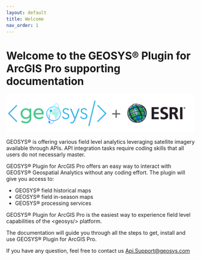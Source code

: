 ```yaml
---
layout: default
title: Welcome
nav_order: 1
---
```


# Welcome to the GEOSYS® Plugin for ArcGIS Pro supporting documentation

![logo](https://raw.githubusercontent.com/GEOSYS/Images/main/ArcGIS/banner_geosys_esri.png)

GEOSYS® is offering various field level analytics leveraging satellite imagery available through APIs. API integration tasks require coding skills that all users do not necessarly master.  

GEOSYS® Plugin for ArcGIS Pro offers an easy way to interact with GEOSYS® Geospatial Analytics without any coding effort. The plugin will give you access to: 


- GEOSYS® field historical maps
- GEOSYS® field in-season maps
- GEOSYS® processing services 

 <p align="left">
GEOSYS® Plugin for ArcGIS Pro is the easiest way to experience field level capabilities of the &ltgeosys/&gt platform.
</p>

The documentation will guide you through all the steps to get, install and use GEOSYS® Plugin for ArcGIS Pro. 

If you have any question, feel free to contact us Api.Support@geosys.com 

